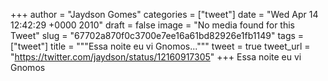 
+++
author = "Jaydson Gomes"
categories = ["tweet"]
date = "Wed Apr 14 12:42:29 +0000 2010"
draft = false
image = "No media found for this Tweet"
slug = "67702a870f0c3700e7ee16a61bd82926e1fb1149"
tags = ["tweet"]
title = """Essa noite eu vi Gnomos..."""
tweet = true
tweet_url = "https://twitter.com/jaydson/status/12160917305"
+++
Essa noite eu vi Gnomos
